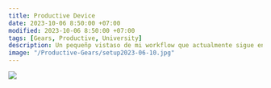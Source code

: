 ```yaml
---
title: Productive Device
date: 2023-10-06 8:50:00 +07:00
modified: 2023-10-06 8:50:00 +07:00
tags: [Gears, Productive, University]
description: Un pequeñp vistaso de mi workflow que actualmente sigue en desarrollo, pero hasta este punto es eficiente
image: "/Productive-Gears/setup2023-06-10.jpg"
---
```


<img src="/Productive-Gears/setup2023-06-10.jpg"/>
